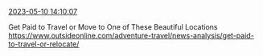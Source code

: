 [2023-05-10 14:10:07](https://mstdn.social/@hill_wanderer/110344785595963021)

Get Paid to Travel or Move to One of These Beautiful Locations <a href="https://www.outsideonline.com/adventure-travel/news-analysis/get-paid-to-travel-or-relocate/" target="_blank" rel="nofollow noopener noreferrer" translate="no">https://www.outsideonline.com/adventure-travel/news-analysis/get-paid-to-travel-or-relocate/</a>
